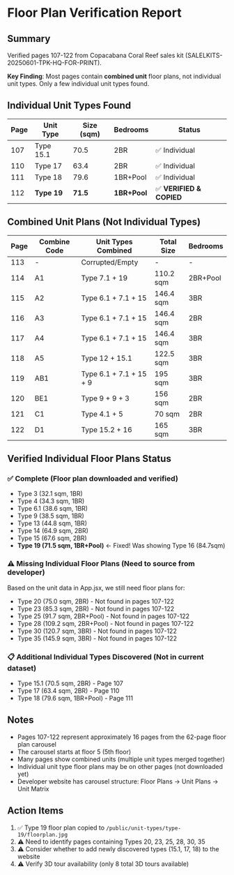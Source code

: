 # Floor Plan Verification Report

## Summary
Verified pages 107-122 from Copacabana Coral Reef sales kit (SALELKITS-20250601-TPK-HQ-FOR-PRINT).

**Key Finding**: Most pages contain **combined unit** floor plans, not individual unit types. Only a few individual unit types found.

## Individual Unit Types Found

| Page | Unit Type | Size (sqm) | Bedrooms | Status |
|------|-----------|------------|----------|--------|
| 107 | Type 15.1 | 70.5 | 2BR | ✅ Individual |
| 110 | Type 17 | 63.4 | 2BR | ✅ Individual |
| 111 | Type 18 | 79.6 | 1BR+Pool | ✅ Individual |
| 112 | **Type 19** | **71.5** | **1BR+Pool** | ✅ **VERIFIED & COPIED** |

## Combined Unit Plans (Not Individual Types)

| Page | Combine Code | Unit Types Combined | Total Size | Bedrooms |
|------|--------------|---------------------|------------|----------|
| 113 | - | Corrupted/Empty | - | - |
| 114 | A1 | Type 7.1 + 19 | 110.2 sqm | 2BR+Pool |
| 115 | A2 | Type 6.1 + 7.1 + 15 | 146.4 sqm | 3BR |
| 116 | A3 | Type 6.1 + 7.1 + 15 | 146.4 sqm | 2BR |
| 117 | A4 | Type 6.1 + 7.1 + 15 | 146.4 sqm | 3BR |
| 118 | A5 | Type 12 + 15.1 | 122.5 sqm | 3BR |
| 119 | AB1 | Type 6.1 + 7.1 + 15 + 9 | 195 sqm | 3BR |
| 120 | BE1 | Type 9 + 9 + 3 | 156 sqm | 2BR |
| 121 | C1 | Type 4.1 + 5 | 70 sqm | 2BR |
| 122 | D1 | Type 15.2 + 16 | 165 sqm | 3BR |

## Verified Individual Floor Plans Status

### ✅ Complete (Floor plan downloaded and verified)
- Type 3 (32.1 sqm, 1BR)
- Type 4 (34.3 sqm, 1BR)
- Type 6.1 (38.6 sqm, 1BR)
- Type 9 (38.5 sqm, 1BR)
- Type 13 (44.8 sqm, 1BR)
- Type 14 (64.9 sqm, 2BR)
- Type 15 (67.6 sqm, 2BR)
- **Type 19 (71.5 sqm, 1BR+Pool)** ← Fixed! Was showing Type 16 (84.7sqm)

### ⚠️ Missing Individual Floor Plans (Need to source from developer)
Based on the unit data in App.jsx, we still need floor plans for:
- Type 20 (75.0 sqm, 2BR) - Not found in pages 107-122
- Type 23 (85.3 sqm, 2BR) - Not found in pages 107-122
- Type 25 (91.7 sqm, 2BR+Pool) - Not found in pages 107-122
- Type 28 (109.2 sqm, 2BR+Pool) - Not found in pages 107-122
- Type 30 (120.7 sqm, 3BR) - Not found in pages 107-122
- Type 35 (145.9 sqm, 3BR) - Not found in pages 107-122

### 📋 Additional Individual Types Discovered (Not in current dataset)
- Type 15.1 (70.5 sqm, 2BR) - Page 107
- Type 17 (63.4 sqm, 2BR) - Page 110
- Type 18 (79.6 sqm, 1BR+Pool) - Page 111

## Notes
- Pages 107-122 represent approximately 16 pages from the 62-page floor plan carousel
- The carousel starts at floor 5 (5th floor)
- Many pages show combined units (multiple unit types merged together)
- Individual unit type floor plans may be on other pages (not downloaded yet)
- Developer website has carousel structure: Floor Plans → Unit Plans → Unit Matrix

## Action Items
1. ✅ Type 19 floor plan copied to `/public/unit-types/type-19/floorplan.jpg`
2. ⚠️ Need to identify pages containing Types 20, 23, 25, 28, 30, 35
3. ⚠️ Consider whether to add newly discovered types (15.1, 17, 18) to the website
4. ⚠️ Verify 3D tour availability (only 8 total 3D tours available)
